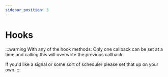 ```yaml
---
sidebar_position: 3
---
```


# Hooks



:::warning
With any of the hook methods:
Only one callback can be set at a time and calling this will overwrite the previous callback.

If you'd like a signal or some sort of scheduler please set that up on your own.
:::